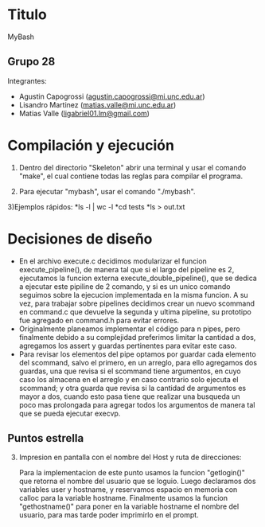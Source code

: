 # Titulo 

MyBash

## Grupo 28

Integrantes:
* Agustin Capogrossi (agustin.capogrossi@mi.unc.edu.ar)
* Lisandro Martinez (matias.valle@mi.unc.edu.ar)
* Matias Valle (ligabriel01.lm@gmail.com)

# Compilación y ejecución

1) Dentro del directorio "Skeleton" abrir una terminal y usar el comando "make", el cual contiene todas las reglas para compilar el programa.

2) Para ejecutar "mybash", usar el comando "./mybash".

3)Ejemplos rápidos:
*ls -l | wc -l
*cd tests
*ls > out.txt

# Decisiones de diseño

* En el archivo execute.c decidimos modularizar el funcion execute_pipeline(), de manera tal que si el largo del pipeline es 2, ejecutamos la funcion externa execute_double_pipeline(), que se dedica a ejecutar este pipiline de 2 comando, y si es un unico comando seguimos sobre la ejecucion implementada en la misma funcion. A su vez, para trabajar sobre pipelines decidimos crear un nuevo scommand en command.c que devuelve la segunda y ultima pipeline, su prototipo fue agregado en command.h para evitar errores.
* Originalmente planeamos implementar el código para n pipes, pero finalmente debido a su complejidad preferimos limitar la cantidad a dos, agregamos los assert y guardas pertinentes para evitar este caso.
* Para revisar los elementos del pipe optamos por guardar cada elemento del scommand, salvo el primero, en un arreglo, para ello agregamos dos guardas, una que revisa si el scommand tiene argumentos, en cuyo caso los almacena en el arreglo y en caso contrario solo ejecuta el scommand; y otra guarda que revisa si la cantidad de argumentos es mayor a dos, cuando esto pasa tiene que realizar una busqueda un poco mas prolongada para agregar todos los argumentos de manera tal que se pueda ejecutar execvp. 


## Puntos estrella

3) Impresion en pantalla con el nombre del Host y ruta de direcciones: 
     
     Para la implementacion de este punto usamos la funcion "getlogin()" que retorna el nombre del usuario que se loguio. Luego declaramos dos variables user y hostname, y reservamos espacio en memoria con calloc para la variable hostname. Finalmente usamos la funcion "gethostname()" para poner en la variable hostname el nombre del usuario, para mas tarde poder imprimirlo en el prompt.
